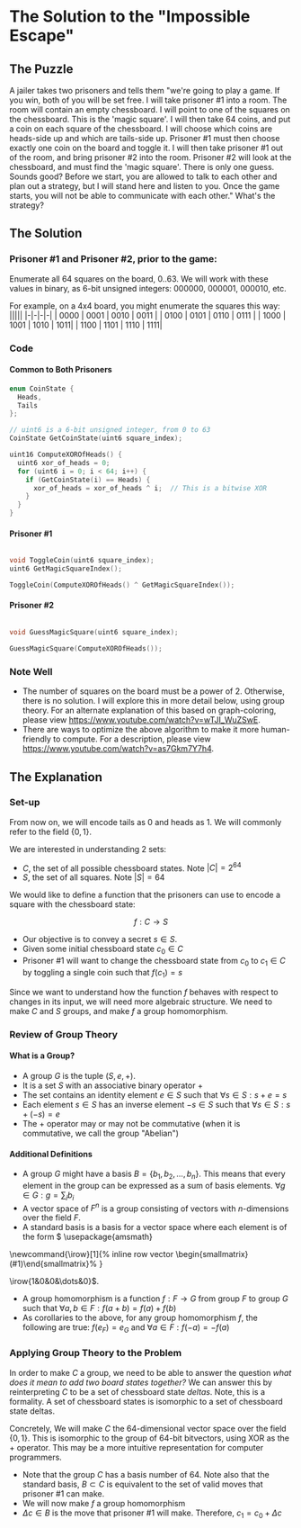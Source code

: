 # The Solution to the "Impossible Escape"

## The Puzzle

A jailer takes two prisoners and tells them "we're going to play a game. If you win, both of you will be set free. I will take prisoner #1 into a room. The room will contain an empty chessboard. I will point to one of the squares on the chessboard. This is the 'magic square'. I will then take 64 coins, and put a coin on each square of the chessboard. I will choose which coins are heads-side up and which are tails-side up. Prisoner #1 must then choose exactly one coin on the board and toggle it. I will then take prisoner #1 out of the room, and bring prisoner #2 into the room. Prisoner #2 will look at the chessboard, and must find the 'magic square'. There is only one guess. Sounds good? Before we start, you are allowed to talk to each other and plan out a strategy, but I will stand here and listen to you. Once the game starts, you will not be able to communicate with each other." What's the strategy?

## The Solution

### Prisoner #1 and Prisoner #2, prior to the game:
Enumerate all 64 squares on the board, 0..63. We will work with these values in binary, as 6-bit unsigned integers: 000000, 000001, 000010, etc.

For example, on a 4x4 board, you might enumerate the squares this way:
|||||
|-|-|-|-|
| 0000 | 0001 | 0010 | 0011 |
| 0100 | 0101 | 0110 | 0111 |
| 1000 | 1001 | 1010 | 1011|
| 1100 | 1101 | 1110 | 1111|

### Code

#### Common to Both Prisoners

```cpp
enum CoinState {
  Heads,
  Tails
};

// uint6 is a 6-bit unsigned integer, from 0 to 63
CoinState GetCoinState(uint6 square_index);

uint16 ComputeXOROfHeads() {
  uint6 xor_of_heads = 0;
  for (uint6 i = 0; i < 64; i++) {
    if (GetCoinState(i) == Heads) {
      xor_of_heads = xor_of_heads ^ i;  // This is a bitwise XOR
    }
  }
}

```

#### Prisoner #1

```cpp

void ToggleCoin(uint6 square_index);
uint6 GetMagicSquareIndex();

ToggleCoin(ComputeXOROfHeads() ^ GetMagicSquareIndex());
```

#### Prisoner #2

``` cpp

void GuessMagicSquare(uint6 square_index);

GuessMagicSquare(ComputeXOROfHeads());
```

### Note Well
- The number of squares on the board must be a power of 2. Otherwise, there is no solution. I will explore this in more detail below, using group theory. For an alternate explanation of this based on graph-coloring, please view https://www.youtube.com/watch?v=wTJI_WuZSwE. 
- There are ways to optimize the above algorithm to make it more human-friendly to compute.  For a description, please view https://www.youtube.com/watch?v=as7Gkm7Y7h4.

## The Explanation

### Set-up

From now on, we will encode tails as $0$ and heads as $1$. We will commonly refer to the field $\{0, 1\}$.

We are interested in understanding 2 sets:

- $C$, the set of all possible chessboard states. Note $|C|=2^{64}$
- $S$, the set of all squares. Note $|S|=64$

We would like to define a function that the prisoners can use to encode a square with the chessboard state:

$$f : C \rightarrow S$$

- Our objective is to convey a secret $s \in S$.
- Given some initial chessboard state $c_{0} \in C$
- Prisoner #1 will want to change the chessboard state from $c_{0}$ to $c_{1} \in C$ by toggling a single coin such that $f(c_{1}) = s$

Since we want to understand how the function $f$ behaves with respect to changes in its input, we will need more algebraic structure. We need to make $C$
and $S$ groups, and make $f$ a group homomorphism.

### Review of Group Theory

#### What is a Group?
- A group $G$ is the tuple $(S, e, +)$.
- It is a set $S$ with an associative binary operator $+$
- The set contains an identity element $e \in S$ such that $\forall s \in S : s + e = s$
- Each element $s \in S$ has an inverse element $-s \in S$ such that $\forall s \in S : s + (-s) = e$
- The $+$ operator may or may not be commutative (when it is commutative, we call the group "Abelian")

#### Additional Definitions
- A group $G$ might have a basis $B = \{b_{1}, b_{2}, \dots, b_{n}\}$. This means that every element in the group can be expressed as a sum of basis elements. $\forall g \in G : g = \displaystyle\sum_{i} b_{i}$
- A vector space of $F^{n}$ is a group consisting of vectors with $n$-dimensions over the field $F$.
- A standard basis is a basis for a vector space where each element is of the form $
\usepackage{amsmath}

\newcommand{\irow}[1]{% inline row vector
  \begin{smallmatrix}(#1)\end{smallmatrix}%
}

\irow{1&0&0&\dots&0}$.
- A group homomorphism is a function $f : F \rightarrow G$ from group $F$ to group $G$ such that $\forall a, b \in F : f(a + b) = f(a) + f(b)$
- As corollaries to the above, for any group homomorphism $f$, the following are true: $f(e_{F}) = e_{G}$ and $\forall a \in F : f(-a) = -f(a)$

### Applying Group Theory to the Problem

In order to make $C$ a group, we need to be able to answer the question *what does it mean to add two board states together?* We can answer this by reinterpreting $C$ to be a set of chessboard state *deltas*. Note, this is a formality. A set of chessboard states is isomorphic to a set of chessboard state deltas. 

Concretely, We will make $C$ the 64-dimensional vector space over the field $\{0, 1\}$. This is isomorphic to the group of 64-bit bitvectors, using XOR as the $+$ operator. This may be a more intuitive representation for computer programmers.

- Note that the group $C$ has a basis number of $64$. Note also that the standard basis, $B \subset C$ is equivalent to the set of valid moves that prisoner #1 can make.
- We will now make $f$ a group homomorphism
- $\Delta c \in B$ is the move that prisoner #1 will make. Therefore, $c_{1} = c_{0} + \Delta c$

